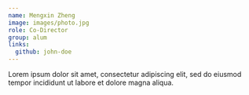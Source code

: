 ```yaml
---
name: Mengxin Zheng
image: images/photo.jpg
role: Co-Director
group: alum
links:
  github: john-doe
---
```


Lorem ipsum dolor sit amet, consectetur adipiscing elit, sed do eiusmod tempor incididunt ut labore et dolore magna aliqua.
